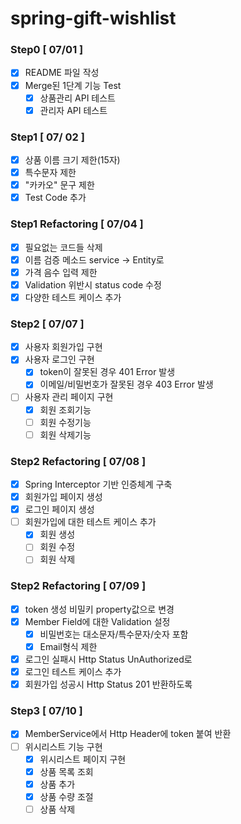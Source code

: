 # spring-gift-wishlist

### Step0 [ 07/01 ]

- [x] README 파일 작성
- [x] Merge된 1단계 기능 Test
  - [x] 상품관리 API 테스트
  - [x] 관리자 API 테스트

### Step1 [ 07/ 02 ]
- [x] 상품 이름 크기 제한(15자)
- [x] 특수문자 제한
- [x] "카카오" 문구 제한
- [x] Test Code 추가

### Step1 Refactoring [ 07/04 ]
- [x] 필요없는 코드들 삭제
- [x] 이름 검증 메소드 service -> Entity로
- [x] 가격 음수 입력 제한
- [x] Validation 위반시 status code 수정
- [x] 다양한 테스트 케이스 추가

### Step2 [ 07/07 ]
- [x] 사용자 회원가입 구현
- [x] 사용자 로그인 구현
  - [x] token이 잘못된 경우 401 Error 발생
  - [x] 이메일/비밀번호가 잘못된 경우 403 Error 발생
- [ ] 사용자 관리 페이지 구현
  - [x] 회원 조회기능
  - [ ] 회원 수정기능
  - [ ] 회원 삭제기능

### Step2 Refactoring [ 07/08 ]
- [x] Spring Interceptor 기반 인증체계 구축
- [x] 회원가입 페이지 생성
- [x] 로그인 페이지 생성
- [ ] 회원가입에 대한 테스트 케이스 추가
  - [x] 회원 생성
  - [ ] 회원 수정
  - [ ] 회원 삭제

### Step2 Refactoring [ 07/09 ]
- [x] token 생성 비밀키 property값으로 변경
- [x] Member Field에 대한 Validation 설정
  - [x] 비밀번호는 대소문자/특수문자/숫자 포함
  - [x] Email형식 제한
- [x] 로그인 실패시 Http Status UnAuthorized로
- [x] 로그인 테스트 케이스 추가
- [x] 회원가입 성공시 Http Status 201 반환하도록

### Step3 [ 07/10 ]
- [x] MemberService에서 Http Header에 token 붙여 반환
- [ ] 위시리스트 기능 구현
  - [x] 위시리스트 페이지 구현
  - [x] 상품 목록 조회
  - [x] 상품 추가
  - [x] 상품 수량 조절
  - [ ] 상품 삭제